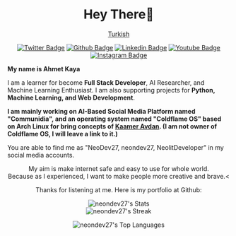 <h1 align="center">Hey There👋</h1>
<div id="badges" align="center">

  [Turkish](README_TR.md)
  
  <a href=https://twitter.com/NeoDev27><img src="https://img.shields.io/badge/Twitter-blue?style=for-the-badge&logo=twitter&logoColor=white" alt="Twitter Badge"/></a>
  <a href=https://github.com/neondev27><img src="https://img.shields.io/badge/Github-black?style=for-the-badge&logo=github&logoColor=white" alt="Github Badge"/></a>
  <a href=https://www.linkedin.com/in/ahmet-kaya-45b249256/><img src="https://img.shields.io/badge/Linkedin-blue?style=for-the-badge&logo=linkedin&logoColor=white" alt="Linkedin Badge"/></a>
  <a href=https://youtube.com/@NeoDev27><img src="https://img.shields.io/badge/Youtube-red?style=for-the-badge&logo=youtube&logoColor=white" alt="Youtube Badge"/></a>
  <a href=https://instagram.com/neodev27><img src="https://img.shields.io/badge/Instagram-blue?style=for-the-badge&logo=instagram&logoColor=white" alt="Instagram Badge"/></a>
</div>

**My name is Ahmet Kaya**

I am a learner for become **Full Stack Developer**, AI Researcher, and Machine Learning Enthusiast. I am also supporting projects for **Python, Machine Learning, and Web Development**.

 **I am mainly working on AI-Based Social Media Platform named "Communidia", and an operating system named "Coldflame OS" based on Arch Linux for bring concepts of [Kaamer Avdan](https://www.youtube.com/@Avdan). (I am not owner of Coldflame OS, I will leave a link to it.)**
 
 You are able to find me as "NeoDev27, neondev27, NeolitDeveloper" in my social media accounts.
 
<div align="center">                                  
<p>My aim is make internet safe and easy to use for whole world.<br>
Because as I experienced, I want to make people more creative and brave.<
</p>

    
Thanks for listening at me. Here is my portfolio at Github:

![neondev27's Stats](https://github-readme-stats.vercel.app/api?username=neondev27&theme=radical&show_icons=true&hide_border=false&count_private=true)              
![neondev27's Streak](https://github-readme-streak-stats.herokuapp.com/?user=neondev27&theme=radical&hide_border=false)

![neondev27's Top Languages](https://github-readme-stats.vercel.app/api/top-langs/?username=neondev27&theme=radical&show_icons=true&hide_border=false&layout=compact)
</div>
